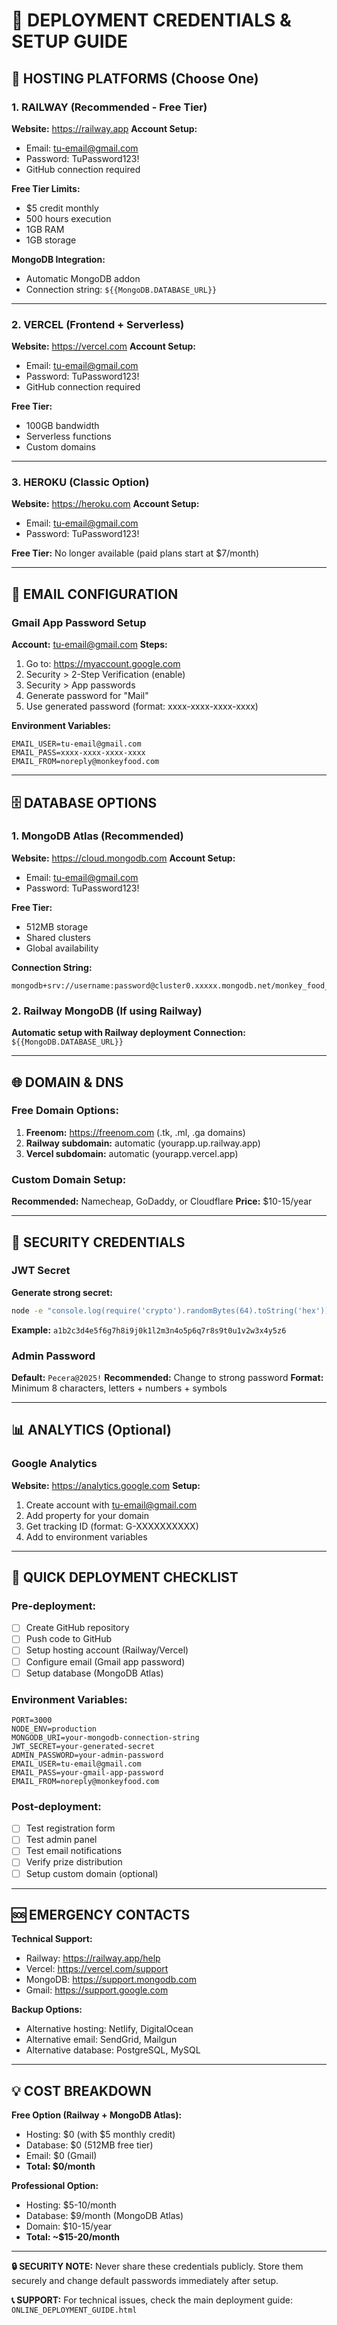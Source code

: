 # 🔑 DEPLOYMENT CREDENTIALS & SETUP GUIDE

## 🚀 HOSTING PLATFORMS (Choose One)

### 1. RAILWAY (Recommended - Free Tier)
**Website:** https://railway.app
**Account Setup:**
- Email: tu-email@gmail.com
- Password: TuPassword123!
- GitHub connection required

**Free Tier Limits:**
- $5 credit monthly
- 500 hours execution
- 1GB RAM
- 1GB storage

**MongoDB Integration:**
- Automatic MongoDB addon
- Connection string: `${{MongoDB.DATABASE_URL}}`

---

### 2. VERCEL (Frontend + Serverless)
**Website:** https://vercel.com
**Account Setup:**
- Email: tu-email@gmail.com
- Password: TuPassword123!
- GitHub connection required

**Free Tier:**
- 100GB bandwidth
- Serverless functions
- Custom domains

---

### 3. HEROKU (Classic Option)
**Website:** https://heroku.com
**Account Setup:**
- Email: tu-email@gmail.com
- Password: TuPassword123!

**Free Tier:** No longer available (paid plans start at $7/month)

---

## 📧 EMAIL CONFIGURATION

### Gmail App Password Setup
**Account:** tu-email@gmail.com
**Steps:**
1. Go to: https://myaccount.google.com
2. Security > 2-Step Verification (enable)
3. Security > App passwords
4. Generate password for "Mail"
5. Use generated password (format: xxxx-xxxx-xxxx-xxxx)

**Environment Variables:**
```
EMAIL_USER=tu-email@gmail.com
EMAIL_PASS=xxxx-xxxx-xxxx-xxxx
EMAIL_FROM=noreply@monkeyfood.com
```

---

## 🗄️ DATABASE OPTIONS

### 1. MongoDB Atlas (Recommended)
**Website:** https://cloud.mongodb.com
**Account Setup:**
- Email: tu-email@gmail.com
- Password: TuPassword123!

**Free Tier:**
- 512MB storage
- Shared clusters
- Global availability

**Connection String:**
```
mongodb+srv://username:password@cluster0.xxxxx.mongodb.net/monkey_food_competition
```

### 2. Railway MongoDB (If using Railway)
**Automatic setup with Railway deployment**
**Connection:** `${{MongoDB.DATABASE_URL}}`

---

## 🌐 DOMAIN & DNS

### Free Domain Options:
1. **Freenom:** https://freenom.com (.tk, .ml, .ga domains)
2. **Railway subdomain:** automatic (yourapp.up.railway.app)
3. **Vercel subdomain:** automatic (yourapp.vercel.app)

### Custom Domain Setup:
**Recommended:** Namecheap, GoDaddy, or Cloudflare
**Price:** $10-15/year

---

## 🔐 SECURITY CREDENTIALS

### JWT Secret
**Generate strong secret:**
```bash
node -e "console.log(require('crypto').randomBytes(64).toString('hex'))"
```
**Example:** `a1b2c3d4e5f6g7h8i9j0k1l2m3n4o5p6q7r8s9t0u1v2w3x4y5z6`

### Admin Password
**Default:** `Pecera@2025!`
**Recommended:** Change to strong password
**Format:** Minimum 8 characters, letters + numbers + symbols

---

## 📊 ANALYTICS (Optional)

### Google Analytics
**Website:** https://analytics.google.com
**Setup:**
1. Create account with tu-email@gmail.com
2. Add property for your domain
3. Get tracking ID (format: G-XXXXXXXXXX)
4. Add to environment variables

---

## 🚀 QUICK DEPLOYMENT CHECKLIST

### Pre-deployment:
- [ ] Create GitHub repository
- [ ] Push code to GitHub
- [ ] Setup hosting account (Railway/Vercel)
- [ ] Configure email (Gmail app password)
- [ ] Setup database (MongoDB Atlas)

### Environment Variables:
```
PORT=3000
NODE_ENV=production
MONGODB_URI=your-mongodb-connection-string
JWT_SECRET=your-generated-secret
ADMIN_PASSWORD=your-admin-password
EMAIL_USER=tu-email@gmail.com
EMAIL_PASS=your-gmail-app-password
EMAIL_FROM=noreply@monkeyfood.com
```

### Post-deployment:
- [ ] Test registration form
- [ ] Test admin panel
- [ ] Test email notifications
- [ ] Verify prize distribution
- [ ] Setup custom domain (optional)

---

## 🆘 EMERGENCY CONTACTS

**Technical Support:**
- Railway: https://railway.app/help
- Vercel: https://vercel.com/support
- MongoDB: https://support.mongodb.com
- Gmail: https://support.google.com

**Backup Options:**
- Alternative hosting: Netlify, DigitalOcean
- Alternative email: SendGrid, Mailgun
- Alternative database: PostgreSQL, MySQL

---

## 💡 COST BREAKDOWN

**Free Option (Railway + MongoDB Atlas):**
- Hosting: $0 (with $5 monthly credit)
- Database: $0 (512MB free tier)
- Email: $0 (Gmail)
- **Total: $0/month**

**Professional Option:**
- Hosting: $5-10/month
- Database: $9/month (MongoDB Atlas)
- Domain: $10-15/year
- **Total: ~$15-20/month**

---

**🔒 SECURITY NOTE:** Never share these credentials publicly. Store them securely and change default passwords immediately after setup.

**📞 SUPPORT:** For technical issues, check the main deployment guide: `ONLINE_DEPLOYMENT_GUIDE.html`